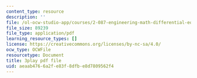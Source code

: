 ```yaml
---
content_type: resource
description: ''
file: /ol-ocw-studio-app/courses/2-087-engineering-math-differential-equations-and-linear-algebra-fall-2014/aeaab4766a2fe83f8dfbe8d7809562f4_4X0SGGrXDiI.pdf
file_size: 89239
file_type: application/pdf
learning_resource_types: []
license: https://creativecommons.org/licenses/by-nc-sa/4.0/
ocw_type: OCWFile
resourcetype: Document
title: 3play pdf file
uid: aeaab476-6a2f-e83f-8dfb-e8d7809562f4
---
```

